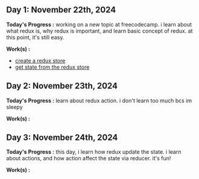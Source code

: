 ## Day 1: November 22th, 2024

**Today's Progress :**  working on a new topic at freecodecamp. i learn about what redux is, why redux is important, and learn basic concept of redux. at this point, it's still easy.

**Work(s) :**
- [create a redux store](/resources/create-a-redux-store.js)
- [get state from the redux store](/resources/get-state-from-the-redux-store.js)

## Day 2: November 23th, 2024

**Today's Progress :**  learn about redux action. i don't learn too much bcs im sleepy

**Work(s) :**

## Day 3: November 24th, 2024

**Today's Progress :**  this day, i learn how redux update the state. i learn about actions, and how action affect the state via reducer. it's fun!

**Work(s) :**
